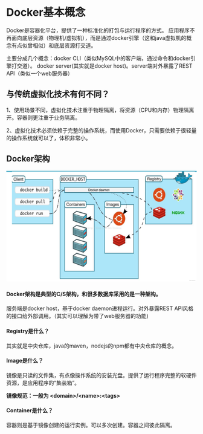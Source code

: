 # Docker基本概念
Docker是容器化平台，提供了一种标准化的打包与运行程序的方式。
应用程序不再面向底层资源（物理机/虚拟机），而是通过docker引擎（这和java虚拟机的概念有点似曾相似）和底层资源打交道。

主要分成几个概念：docker CLI（类似MySQL中的客户端，通过命令和docker引擎打交道）。
docker server(其实就是docker host)。server端对外暴露了REST API（类似一个web服务器）

## 与传统虚拟化技术有何不同？
1、使用场景不同，虚拟化技术注重于物理隔离，将资源（CPU和内存）物理隔离开。容器则更注重于业务隔离。

2、虚拟化技术必须依赖于完整的操作系统，而使用Docker，只需要依赖于很轻量的操作系统就可以了，体积非常小。

## Docker架构
![avatar](../../images/docker.png)

#### Docker架构是典型的C/S架构，和很多数据库采用的是一种架构。
服务端是docker host，基于docker daemon进程运行。对外暴露REST API风格的接口给外部调用。（其实可以理解为带了web服务器的功能)

#### Registry是什么？
其实就是中央仓库，java的maven，nodejs的npm都有中央仓库的概念。

#### Image是什么？
镜像是只读的文件集，有点像操作系统的安装光盘。提供了运行程序完整的软硬件资源，是应用程序的“集装箱”。

**镜像规范：一般为 \<domain\>/\<name\>:\<tags\>**

#### Container是什么？
容器则是基于镜像创建的运行实例。可以多次创建。容器之间彼此隔离。
